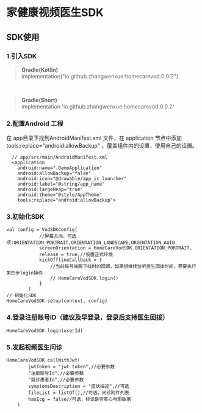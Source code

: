 # 家健康视频医生SDK

## SDK使用

### 1.引入SDK
> **Gradle(Kotlin)**
<br>implementation("io.github.zhangwenxue:homecarevod:0.0.2")
<br>

> **Gradle(Short)**
<br>implementation 'io.github.zhangwenxue:homecarevod:0.0.2'

### 2.配置Android 工程
在 app目录下找到AndroidManifest.xml 文件，在 application 节点中添加 tools:replace="android:allowBackup" ，覆盖组件内的设置，使用自己的设置。
<br>

```
  // app/src/main/AndroidManifest.xml
  <application
    android:name=".DemoApplication"
    android:allowBackup="false"
    android:icon="@drawable/app_ic_launcher"
    android:label="@string/app_name"
    android:largeHeap="true"
    android:theme="@style/AppTheme"
    tools:replace="android:allowBackup">
```

### 3.初始化SDK

```
val config = VodSDKConfig(
            //屏幕方向，可选项:ORIENTATION_PORTRAIT,ORIENTATION_LANDSCAPE,ORIENTATION_AUTO
            screenOrientation = HomeCareVodSDK.ORIENTATION_PORTRAIT,
            release = true,//设置正式环境
            kickOfflineCallback = { 
                //当前账号被踢下线时的回调，如果想继续监听医生回拨时间，需要执行第四步login操作
                // HomeCareVodSDK.login()
            }
        )
// 初始化SDK        
HomeCareVodSDK.setup(context, config)
```

### 4.登录注册账号ID（建议及早登录，登录后支持医生回拨）
```
HomeCareVodSDK.login(userId)
```

### 5.发起视频医生问诊
```
HomeCareVodSDK.callWithJwt(
        jwtToken = "jwt token",//必要参数
        "注册账号Id",//必要参数
        "就诊患者Id",//必要参数
        symptomsDescription = "症状描述",//可选
        fileList = listOf(),//可选，问诊附件列表
        hasEcg = false//可选，标识是否有心电图数据
    )
```
